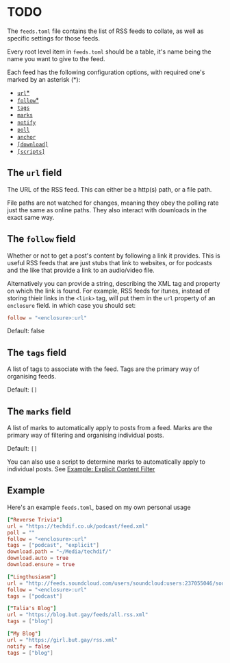 # TODO

The `feeds.toml` file contains the list of RSS feeds to collate, as well as
specific settings for those feeds.

Every root level item in `feeds.toml` should be a table, it's name being the
name you want to give to the feed.

Each feed has the following configuration options, with required one's marked by
an asterisk (*):

- [`url`*](#the-url-field)
- [`follow`*](#the-follow-field)
- [`tags`](#the-tags-field)
- [`marks`](#the-marks-field)
- [`notify`](./options.md#the-notify-field)
- [`poll`](./options.md#the-poll-field)
- [`anchor`](./options.md#the-anchor-field)
- [`[download]`](./options.md#the-download-section)
- [`[scripts]`](./options.md#the-scripts-section)

## The `url` field

The URL of the RSS feed. This can either be a http(s) path, or a file path.

File paths are not watched for changes, meaning they obey the polling rate just
the same as online paths. They also interact with downloads in the exact same
way.

## The `follow` field

Whether or not to get a post's content by following a link it provides. This is
useful RSS feeds that are just stubs that link to websites, or for podcasts and
the like that provide a link to an audio/video file.

Alternatively you can provide a string, describing the XML tag and property on
which the link is found. For example, RSS feeds for itunes, instead of storing
thieir links in the `<link>` tag, will put them in the `url` property of an
`enclosure` field. in which case you should set:

```toml
follow = "<enclosure>:url"
```

Default: false

## The `tags` field

A list of tags to associate with the feed. Tags are the primary way of
organising feeds.

Default: `[]`

## The `marks` field

A list of marks to automatically apply to posts from a feed. Marks are the
primary way of filtering and organising individual posts.

Default: `[]`

You can also use a script to determine marks to automatically apply to
individual posts. See [Example: Explicit Content
Filter](../3-scripting/examples/explicit.md)

## Example

Here's an example `feeds.toml`, based on my own personal usage

```toml
["Reverse Trivia"]
url = "https://techdif.co.uk/podcast/feed.xml"
poll = ""
follow = "<enclosure>:url"
tags = ["podcast", "explicit"]
download.path = "~/Media/techdif/"
download.auto = true
download.ensure = true

["Lingthusiasm"]
url = "http://feeds.soundcloud.com/users/soundcloud:users:237055046/sounds.rss"
follow = "<enclosure>:url"
tags = ["podcast"]

["Talia's Blog"]
url = "https://blog.but.gay/feeds/all.rss.xml"
tags = ["blog"]

["My Blog"]
url = "https://girl.but.gay/rss.xml"
notify = false
tags = ["blog"]
```
